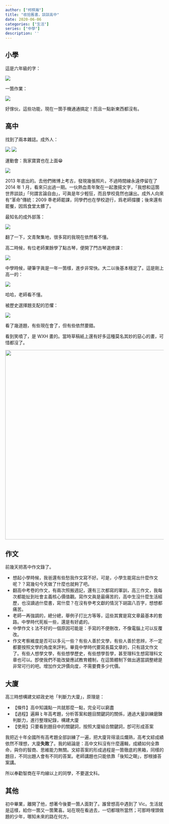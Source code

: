 ```yaml
---
author: ["柯棋瀚"]
title: "收拾舊書，談談高中"
date: 2020-06-06
categories: ["生活"]
series: ["中學"]
description: ''
---
```


## 小學

這是六年級的字：

<img src="https://pic.imgdb.cn/item/5eda6ccec2a9a83be5d9bf08.jpg">

一箇作業：

<img src="https://pic.imgdb.cn/item/5eda6ccec2a9a83be5d9bf0e.jpg">

好傢伙，這些功能，現在一箇手機通通搞定！而且一點新東西都沒有。

## 高中

找到了兩本雜誌。<v>成外人</v>：

<img src="https://pic.imgdb.cn/item/5eda6ccec2a9a83be5d9bef3.jpg">

<img src="https://pic.imgdb.cn/item/5eda6ccec2a9a83be5d9befa.jpg">

運動會：我家寶寶也在上面😁

<img src="https://pic.imgdb.cn/item/5eda6ea9c2a9a83be5dcde63.jpg">

2013 年底出的。去他們微博上考古，發現幾張照片。不過時間線永遠停留在了 2014 年 1 月，看來只出過一期。一伙熱血青年聚在一起激揚文字，「我想和這箇世界談談」「何謂言論自由」，可眞是年少輕狂，而且學校竟然也讓出。成外人向來有“革命”傳統：2009 秊老師罷課，同學們也在學校遊行，爲老師撐腰；後來還有罷餐，因爲食堂太髒了。

最知名的<v>成外部落</v>：

<img src="https://pic.imgdb.cn/item/5eda6ccec2a9a83be5d9beff.jpg">

翻了一下，文青聚集地，很多寫的我現在依然看不懂。

高二時候，有位老師業餘學了點古琴，便開了門古琴選修課：

<img src="https://pic.imgdb.cn/item/5eda7003c2a9a83be5df75c9.jpg">



中學時候，硬筆字眞是一年一箇樣，進步非常快。大二以後基本穩定了。這是剛上高一的：

<img src="https://pic.imgdb.cn/item/5eda6ea9c2a9a83be5dcde53.jpg">

哈哈，老師看不懂。

被歷史選擇題支配的恐懼：

<img src="https://pic.imgdb.cn/item/5eda6ea9c2a9a83be5dcde57.jpg">

看了幾道題，有些現在會了，但有些依然要錯。

看到笑噴了，是 WXH 畫的。當時草稿紙上還有好多這種莫名其妙的惡心的畫，可惜都沒了。

<img src="https://pic.imgdb.cn/item/5eda70c6c2a9a83be5e0deb3.jpg" width="600">



## 作文

前幾天把髙中作文錄了。

- 想起小學時候，我爸還有些愁我作文寫不好。可是，小學生能寫出什麼作文呢？？寫幾句今天做了什麼也就夠了吧。
- 翻高中考卷的作文，有兩次照搬週記，還有三次都寫的軍訓，高三作文，我每次都能扯到社會主義核心價值觀。寫作文眞是最痛苦的，高中生沒什麼生活經歷，也沒讀過什麼書，寫什麼？在沒有參考文獻的情況下胡謅八百字，想想都痛苦。
- 老師一再強調的，總分總，舉例子打比方等等，這些其實是寫文章最基本的套路。中學時代死板一些，還是有好處的。
- 中學作文〻法不好的一個原因可能是：手寫的不便刪改，不像電腦上可以反覆改。
- 作文考察維度是否可以多元一些？有些人善於文學，有些人善於思辨，不一定都要按照文學的角度來評判。畢竟中學時代要寫長篇文章的，只有語文作文了。有些人想學文學，有些想學歷史，有些想學哲學，甚至理科生想寫理科文章也可以。卽使我們不能改變應試教育體制，在這箇體制下做出適當調整總是非常可行的吧。增加作文評價向度，不需要費多少代價。

## 大廈

高三時想構建文綜<n>政史地</n>「判斷力大廈」，原理是：

- 【條件】高中知識點一共就那麼一點，完全可以窮盡
- 【過程】遍厤〻年高考題，分析答案和題目關鍵詞的關係，通過大量訓練磨鍊判斷力，進行整理紀錄，構建大廈
- 【使用】只要看到題目中的關鍵詞，按照大廈組合關鍵詞，卽可形成荅案

我把近十年全國所有高考題全部訓練了一遍，把大廈背得滾瓜爛熟，高考文綜成績依然不理想，大廈<b>失敗</b>了。我的結論是：高中文科沒有什麼邏輯，成績如何全靠命，與你的智商、思維能力無關。文綜荅案的形成過程是一箇徹底的黑箱，同樣的題目，不同出題人會有不同的荅案。老師講題也只能依靠「後知之朙」，卽根據荅案講。

所以奉勸智商在平均線以上的同學，不要選文科。

## 其他

初中畢業，離開了他，想著今後要一箇人面對了。誰曾想高中遇到了 Vic。生活就是這樣，給你一箇又一箇驚喜。站在現在看過去，一切都理所當然；可那時埋頭做題的少年，哪知未來的路在何方。